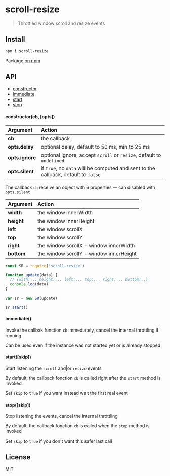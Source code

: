 # scroll-resize

> Throttled window scroll and resize events

## Install

```bash
npm i scroll-resize
```

Package [on npm](https://www.npmjs.com/package/scroll-resize)

## API

* [constructor](#constructorcb-opts)
* [immediate](#immediate)
* [start](#startskip)
* [stop](#stopskip)

#### constructor(cb, [opts])

| Argument | Action |
| :------ | :------- |
| **cb** | the callback |
| **opts.delay** | optional delay, default to 50 ms, min to 25 ms |
| **opts.ignore** | optional ignore, accept `scroll` or `resize`, default to `undefined` |
| **opts.silent** | if `true`, no `data` will be computed and sent to the callback, default to `false` |

The callback `cb` receive an object with 6 properties — can disabled with `opts.silent`

| Argument | Action |
| :------ | :------- |
| **width** | the window innerWidth |
| **height** | the window innerHeight |
| **left** | the window scrollX |
| **top** | the window scrollY |
| **right** | the window scrollX + window.innerWidth |
| **bottom** | the window scrollY + window.innerHeight |

```js
const SR = require('scroll-resize')

function update(data) {
  // {with:.., height:.., left:.., top:.., right:.., bottom:..}
  console.log(data)
}

var sr = new SR(update)

sr.start()
```

#### immediate()

Invoke the callbak function `cb` immediately, cancel the internal throttling if running

Can be used even if the instance was not started yet or is already stopped

#### start([skip])

Start listening the `scroll` and|or `resize` events

By default, the callback fonction `cb` is called right after the `start` method is invoked

Set `skip` to `true` if you want instead wait the first real event

#### stop([skip])

Stop listening the events, cancel the internal throttling

By default, the callback fonction `cb` is called when the `stop` method is invoked

Set `skip` to `true` if you don't want this safer last call

## License

MIT
